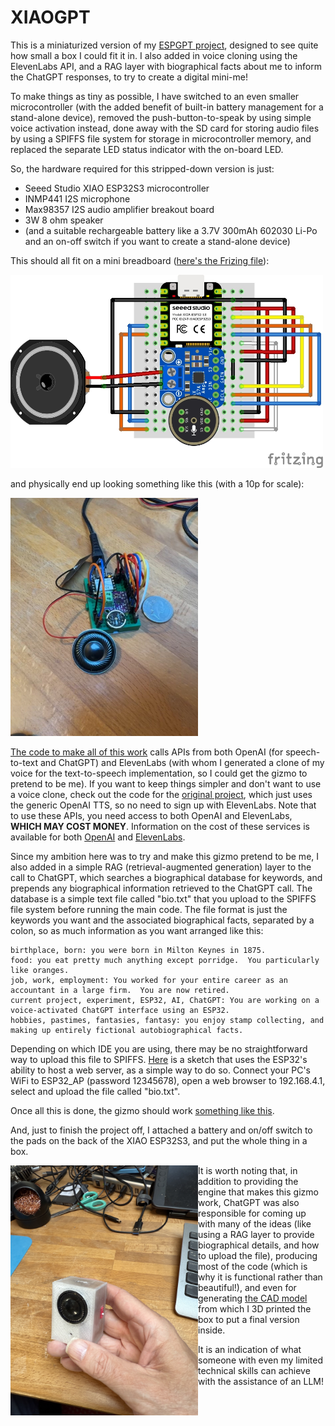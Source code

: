 # XIAOGPT
This is a miniaturized version of my <A href=https://github.com/astromikemerri/ESPGPT>ESPGPT project</a>, designed to see quite how small a box I could fit it in.  I also added in voice cloning using the ElevenLabs API, and a RAG layer with biographical facts about me to inform the ChatGPT responses, to try to create a digital mini-me!

To make things as tiny as possible, I have switched to an even smaller microcontroller (with the added benefit of built-in battery management for a stand-alone device), removed the push-button-to-speak by using simple voice activation instead, done away with the SD card for storing audio files by using a SPIFFS file system for storage in microcontroller memory, and replaced the separate LED status indicator with the on-board LED.

So, the hardware required for this stripped-down version is just:
<ul>
  <li> Seeed Studio XIAO ESP32S3 microcontroller</li>
  <li> INMP441 I2S microphone</li>
  <li> Max98357 I2S audio amplifier breakout board</li>
  <li> 3W 8 ohm speaker</li>
  <li> (and a suitable rechargeable battery like a 3.7V 300mAh 602030 Li-Po and an on-off switch if you want to create a stand-alone device) </li>
</ul>
This should all fit on a mini breadboard (<A href=XIAOGPT.fzz>here's the Frizing file</A>):
<p></p>
<img src=XIAOGPTfritzing.jpg width=500>

and physically end up looking something like this (with a 10p for scale):

<img src="XIAOGPTimage.jpeg" width=300>

<A HREF=XIAOGPTdist.ino>The code to make all of this work</a> calls APIs from both OpenAI (for speech-to-text and ChatGPT) and ElevenLabs (with whom I generated a clone of my voice for the text-to-speech implementation, so I could get the gizmo to pretend to be me).  If you want to keep things simpler and don't want to use a voice clone, check out the code for the <A href=https://github.com/astromikemerri/ESPGPT>original project</a>, which just uses the generic OpenAI TTS, so no need to sign up with ElevenLabs. Note that to use these APIs, you need access to both OpenAI and ElevenLabs, <b>WHICH MAY COST MONEY</b>.  Information on the cost of these services is available for both <A href=https://openai.com/api/pricing/>OpenAI</a> and <a href=https://elevenlabs.io/pricing>ElevenLabs</a>.

Since my ambition here was to try and make this gizmo pretend to be me, I also added in a simple RAG (retrieval-augmented generation) layer to the call to ChatGPT, which searches a biographical database for keywords, and prepends any biographical information retrieved to the ChatGPT call.  The database is a simple text file called "bio.txt" that you upload to the SPIFFS file system before running the main code.  The file format is just the keywords you want and the associated biographical facts, separated by a colon, so as much information as you want arranged like this:

```
birthplace, born: you were born in Milton Keynes in 1875.
food: you eat pretty much anything except porridge.  You particularly like oranges.
job, work, employment: You worked for your entire career as an accountant in a large firm.  You are now retired.
current project, experiment, ESP32, AI, ChatGPT: You are working on a voice-activated ChatGPT interface using an ESP32.
hobbies, pastimes, fantasies, fantasy: you enjoy stamp collecting, and making up entirely fictional autobiographical facts.
```

Depending on which IDE you are using, there may be no straightforward way to upload this file to SPIFFS.  <A href=UploadBio.ino>Here</a> is a sketch that uses the ESP32's ability to host a web server, as a simple way to do so.  Connect your PC's WiFi to ESP32_AP (password 12345678), open a web browser to 192.168.4.1, select and upload the file called "bio.txt".

Once all this is done, the gizmo should work <A HREF=XIAOGPT.mov>something like this</a>.

And, just to finish the project off, I attached a battery and on/off switch to the pads on the back of the XIAO ESP32S3, and put the whole thing in a box.

<img src=XIAOGPTbox.jpeg align=left width=300>

It is worth noting that, in addition to providing the engine that makes this gizmo work, ChatGPT was also responsible for coming up with many of the ideas (like using a RAG layer to provide biographical details, and how to upload the file), producing most of the code (which is why it is functional rather than beautiful!), and even for generating <A href=XIAOGPT.stl>the CAD  model</a> from which I 3D printed the box to put a final version inside.

It is an indication of what someone with even my limited technical skills can achieve with the assistance of an LLM!
